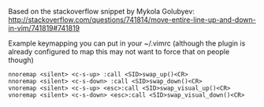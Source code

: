Based on the stackoverflow snippet by Mykola Golubyev:
http://stackoverflow.com/questions/741814/move-entire-line-up-and-down-in-vim/741819#741819

Example keymapping you can put in your ~/.vimrc (although the plugin is already configured to map this may not want to force that on people though)

```
nnoremap <silent> <c-s-up> :call <SID>swap_up()<CR>
nnoremap <silent> <c-s-down> :call <SID>swap_down()<CR>
vnoremap <silent> <c-s-up> <esc>:call <SID>swap_visual_up()<CR>
vnoremap <silent> <c-s-down> <esc>:call <SID>swap_visual_down()<CR>
```

